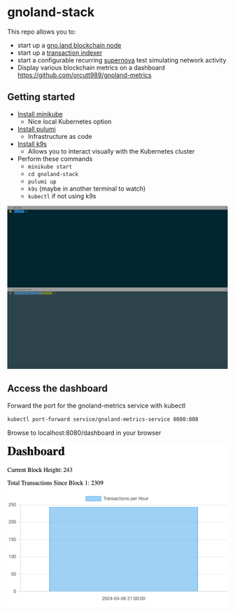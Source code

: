 # gnoland-stack

This repo allows you to:
* start up a [gno.land blockchain node](https://github.com/gnolang/gno)
* start up a [transaction indexer](https://github.com/gnolang/tx-indexer)
* start a configurable recurring [supernova](https://github.com/gnolang/supernova) test simulating network activity
* Display various blockchain metrics on a dashboard https://github.com/orcutt989/gnoland-metrics

## Getting started
* [Install minikube](https://minikube.sigs.k8s.io/docs/start/#:~:text=1,Installation)
  * Nice local Kubernetes option
* [Install pulumi](https://www.pulumi.com/docs/install/)
  * Infrastructure as code
* [Install k9s](https://k9scli.io/topics/install/)
  * Allows you to interact visually with the Kubernetes cluster
* Perform these commands
  * `minikube start`
  * `cd gnoland-stack`
  * `pulumi up`
  * `k9s` (maybe in another terminal to watch)
  * `kubectl` if not using k9s
  
![terminal](image.gif)

## Access the dashboard

Forward the port for the gnoland-metrics service with kubectl

```bash
kubectl port-forward service/gnoland-metrics-service 8080:808
```

Browse to localhost:8080/dashboard in your browser

![alt text](image.png)